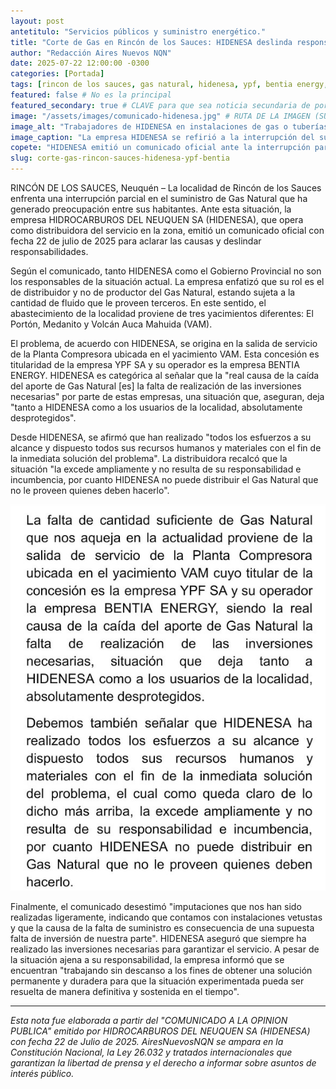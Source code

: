 ```yaml
---
layout: post
antetitulo: "Servicios públicos y suministro energético."
title: "Corte de Gas en Rincón de los Sauces: HIDENESA deslinda responsabilidades y apunta a falta de inversión de YPF y Bentia Energy."
author: "Redacción Aires Nuevos NQN"
date: 2025-07-22 12:00:00 -0300
categories: [Portada]
tags: [rincon de los sauces, gas natural, hidenesa, ypf, bentia energy, corte de gas, suministro, servicios publicos, neuquen, inversion, energia]
featured: false # No es la principal
featured_secondary: true # CLAVE para que sea noticia secundaria de portada
image: "/assets/images/comunicado-hidenesa.jpg" # RUTA DE LA IMAGEN (SUGERENCIA: 400px x 300px)
image_alt: "Trabajadores de HIDENESA en instalaciones de gas o tuberías."
image_caption: "La empresa HIDENESA se refirió a la interrupción del suministro de gas en Rincón de los Sauces."
copete: "HIDENESA emitió un comunicado oficial ante la interrupción parcial del suministro de Gas Natural en Rincón de los Sauces. La empresa distribuidora deslindó su responsabilidad y la del Gobierno Provincial, atribuyendo la falta de fluido a la salida de servicio de una planta compresora operada por Bentia Energy, concesionaria de YPF SA, por 'falta de inversiones necesarias'."
slug: corte-gas-rincon-sauces-hidenesa-ypf-bentia
---
```


RINCÓN DE LOS SAUCES, Neuquén – La localidad de Rincón de los Sauces enfrenta una interrupción parcial en el suministro de Gas Natural que ha generado preocupación entre sus habitantes. Ante esta situación, la empresa HIDROCARBUROS DEL NEUQUEN SA (HIDENESA), que opera como distribuidora del servicio en la zona, emitió un comunicado oficial con fecha 22 de julio de 2025 para aclarar las causas y deslindar responsabilidades.

Según el comunicado, tanto HIDENESA como el Gobierno Provincial no son los responsables de la situación actual. La empresa enfatizó que su rol es el de distribuidor y no de productor del Gas Natural, estando sujeta a la cantidad de fluido que le proveen terceros. En este sentido, el abastecimiento de la localidad proviene de tres yacimientos diferentes: El Portón, Medanito y Volcán Auca Mahuida (VAM).

El problema, de acuerdo con HIDENESA, se origina en la salida de servicio de la Planta Compresora ubicada en el yacimiento VAM. Esta concesión es titularidad de la empresa YPF SA y su operador es la empresa BENTIA ENERGY. HIDENESA es categórica al señalar que la "real causa de la caída del aporte de Gas Natural [es] la falta de realización de las inversiones necesarias" por parte de estas empresas, una situación que, aseguran, deja "tanto a HIDENESA como a los usuarios de la localidad, absolutamente desprotegidos".

Desde HIDENESA, se afirmó que han realizado "todos los esfuerzos a su alcance y dispuesto todos sus recursos humanos y materiales con el fin de la inmediata solución del problema". La distribuidora recalcó que la situación "la excede ampliamente y no resulta de su responsabilidad e incumbencia, por cuanto HIDENESA no puede distribuir el Gas Natural que no le proveen quienes deben hacerlo".

![parte del comunicado de hidenesa](/assets/images/Hidenesa-comunicado.jpg) 

Finalmente, el comunicado desestimó "imputaciones que nos han sido realizadas ligeramente, indicando que contamos con instalaciones vetustas y que la causa de la falta de suministro es consecuencia de una supuesta falta de inversión de nuestra parte". HIDENESA aseguró que siempre ha realizado las inversiones necesarias para garantizar el servicio. A pesar de la situación ajena a su responsabilidad, la empresa informó que se encuentran "trabajando sin descanso a los fines de obtener una solución permanente y duradera para que la situación experimentada pueda ser resuelta de manera definitiva y sostenida en el tiempo".

---
*Esta nota fue elaborada a partir del "COMUNICADO A LA OPINION PUBLICA" emitido por HIDROCARBUROS DEL NEUQUEN SA (HIDENESA) con fecha 22 de Julio de 2025. AiresNuevosNQN se ampara en la Constitución Nacional, la Ley 26.032 y tratados internacionales que garantizan la libertad de prensa y el derecho a informar sobre asuntos de interés público.*